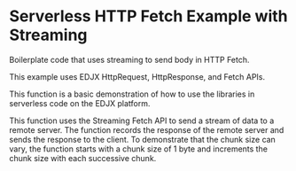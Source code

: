 <!--
title: .'HTTP Fetch Request with Streaming'
description: 'Boilerplate code to stream a fetch request'
platform: EDJX
language: C++
-->

# Serverless HTTP Fetch Example with Streaming

Boilerplate code that uses streaming to send body in HTTP Fetch.

This example uses EDJX HttpRequest, HttpResponse, and Fetch APIs.

This function is a basic demonstration of how to use the libraries in serverless code on the EDJX platform.

This function uses the Streaming Fetch API to send a stream of data to a remote server. The function records the response of the remote server and sends the response to the client.
To demonstrate that the chunk size can vary, the function starts with a chunk size of 1 byte and increments the chunk size with each successive chunk.

